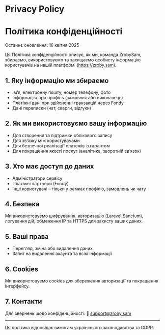 # Privacy Policy

# Політика конфіденційності

Останнє оновлення: 16 квітня 2025

Ця Політика конфіденційності описує, як ми, команда ZrobySam, збираємо, використовуємо та захищаємо особисту інформацію користувачів на нашій платформі (https://zroby.sam).

## 1. Яку інформацію ми збираємо
- Ім’я, електронну пошту, номер телефону, фото
- Інформацію про профіль (замовник або виконавець)
- Платіжні дані при здійсненні транзакцій через Fondy
- Дані переписки (чат, скарги, відгуки)

## 2. Як ми використовуємо вашу інформацію
- Для створення та підтримки облікового запису
- Для зв’язку між користувачами
- Для безпечної реалізації платежів із гарантом
- Для покращення якості послуг (аналітика, зворотній зв’язок)

## 3. Хто має доступ до даних
- Адміністратори сервісу
- Платіжні партнери (Fondy)
- Інші користувачі – тільки у рамках профілю, замовлень чи чату

## 4. Безпека
Ми використовуємо шифрування, авторизацію (Laravel Sanctum), логування дій, обмеження IP та HTTPS для захисту ваших даних.

## 5. Ваші права
- Перегляд, зміна або видалення даних
- Запит на видалення акаунта та всієї інформації

## 6. Cookies
Ми використовуємо cookies для збереження авторизації та покращення інтерфейсу.

## 7. Контакти
Для звернень щодо конфіденційності:
📩 support@zroby.sam

---
Ця політика відповідає вимогам українського законодавства та GDPR.
